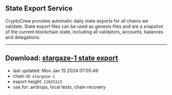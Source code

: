 ## State Export Service
CryptoCrew provides automatic daily state exports for all chains we validate. State export files can be used as genesis files and are a snapshot of the current blockchain state, including all validators, accounts, balances and delegations.

---
**Download: [stargaze-1 state export](https://dl.ccvalidators.com/SERVICE/stargaze/stargaze-1_export_11825123.json)**
---

- last updated: Mon Jan 15 2024 07:05:49
- chain id: `stargaze-1`
- export height: `11825123`
- use for: airdrops, local tests, chain recovery
